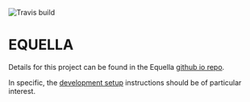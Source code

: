 ![Travis build](https://travis-ci.org/equella/Equella.svg?branch=master)

# EQUELLA
Details for this project can be found in the Equella [github io repo](https://equella.github.io/).

In specific, the [development setup](https://equella.github.io/gettingstarted/SettingUpAnEquellaDevEnvironment.html) instructions should be of particular interest.
